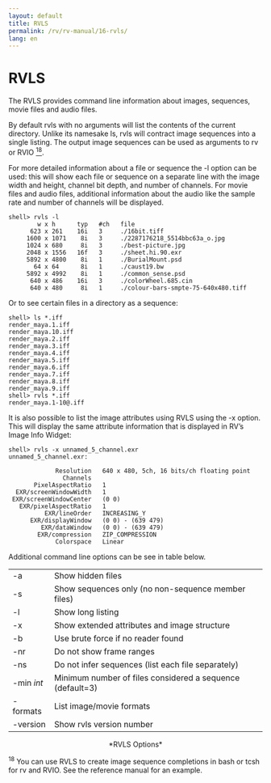 ```yaml
---
layout: default
title: RVLS
permalink: /rv/rv-manual/16-rvls/
lang: en
---
```


# RVLS

The RVLS provides command line information about images, sequences, movie files and audio files.

By default rvls with no arguments will list the contents of the current directory. Unlike its namesake ls, rvls will contract image sequences into a single listing. The output image sequences can be used as arguments to rv or RVIO [<sup>18</sup>](#footnote_18).

For more detailed information about a file or sequence the -l option can be used: this will show each file or sequence on a separate line with the image width and height, channel bit depth, and number of channels. For movie files and audio files, additional information about the audio like the sample rate and number of channels will be displayed.

```
shell> rvls -l
        w x h      typ   #ch   file     
      623 x 261    16i   3     ./16bit.tiff    
     1600 x 1071    8i   3     ./2287176218_5514bbc63a_o.jpg    
     1024 x 680     8i   3     ./best-picture.jpg
     2048 x 1556   16f   3     ./sheet.hi.90.exr    
     5892 x 4800    8i   1     ./BurialMount.psd      
       64 x 64      8i   1     ./caust19.bw    
     5892 x 4992    8i   1     ./common_sense.psd     
      640 x 486    16i   3     ./colorWheel.685.cin     
      640 x 480     8i   1     ./colour-bars-smpte-75-640x480.tiff
```

Or to see certain files in a directory as a sequence:

```
shell> ls *.iff
render_maya.1.iff
render_maya.10.iff
render_maya.2.iff
render_maya.3.iff
render_maya.4.iff
render_maya.5.iff
render_maya.6.iff
render_maya.7.iff
render_maya.8.iff
render_maya.9.iff
shell> rvls *.iff
render_maya.1-10@.iff
```

It is also possible to list the image attributes using RVLS using the -x option. This will display the same attribute information that is displayed in RV’s Image Info Widget:

```
shell> rvls -x unnamed_5_channel.exr
unnamed_5_channel.exr:

             Resolution   640 x 480, 5ch, 16 bits/ch floating point
               Channels   
       PixelAspectRatio   1
  EXR/screenWindowWidth   1
 EXR/screenWindowCenter   (0 0)
   EXR/pixelAspectRatio   1
          EXR/lineOrder   INCREASING_Y
      EXR/displayWindow   (0 0) - (639 479)
         EXR/dataWindow   (0 0) - (639 479)
        EXR/compression   ZIP_COMPRESSION
             Colorspace   Linear
```

Additional command line options can be see in table below.

| | |
|-|-|
| -a | Show hidden files |
| -s | Show sequences only (no non-sequence member files) |
| -l | Show long listing |
| -x | Show extended attributes and image structure |
| -b | Use brute force if no reader found |
| -nr | Do not show frame ranges |
| -ns | Do not infer sequences (list each file separately) |
| -min *int* | Minimum number of files considered a sequence (default=3) |
| -formats | List image/movie formats |
| -version | Show rvls version number |

<center>*RVLS Options*</center>

<sup>18</sup> <a name="footnote_18"></a> You can use RVLS to create image sequence completions in bash or tcsh for rv and RVIO. See the reference manual for an example.
